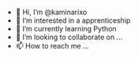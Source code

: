 - 👋 Hi, I’m @kaminarixo
- 👀 I’m interested in a apprenticeship
- 🌱 I’m currently learning Python
- 💞️ I’m looking to collaborate on ...
- 📫 How to reach me ...

<!---
kaminarixo/kaminarixo is a ✨ special ✨ repository because its `README.md` (this file) appears on your GitHub profile.
You can click the Preview link to take a look at your changes.
--->
